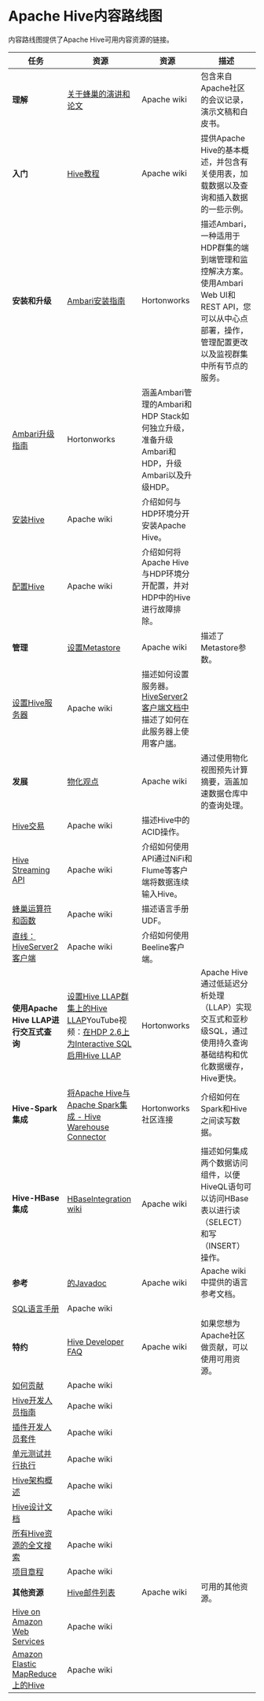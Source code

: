 # Apache Hive内容路线图

内容路线图提供了Apache Hive可用内容资源的链接。

| 任务                                                         | 资源                                                         | 资源                                                         | 描述                                                         |
| ------------------------------------------------------------ | ------------------------------------------------------------ | ------------------------------------------------------------ | ------------------------------------------------------------ |
| **理解**                                                     | [关于蜂巢的演讲和论文](https://cwiki.apache.org/confluence/display/Hive/Presentations) | Apache wiki                                                  | 包含来自Apache社区的会议记录，演示文稿和白皮书。             |
| **入门**                                                     | [Hive教程](https://cwiki.apache.org/confluence/display/Hive/Tutorial) | Apache wiki                                                  | 提供Apache Hive的基本概述，并包含有关使用表，加载数据以及查询和插入数据的一些示例。 |
| **安装和升级**                                               | [Ambari安装指南](https://docs.hortonworks.com/HDPDocuments/Ambari-2.7.1.0/bk_ambari-installation/content/ch_Getting_Ready.html) | Hortonworks                                                  | 描述Ambari，一种适用于HDP群集的端到端管理和监控解决方案。使用Ambari Web UI和REST API，您可以从中心点部署，操作，管理配置更改以及监视群集中所有节点的服务。 |
| [Ambari升级指南](https://docs.hortonworks.com/HDPDocuments/HDP3/HDP-3.0.1/upgrade.html) | Hortonworks                                                  | 涵盖Ambari管理的Ambari和HDP Stack如何独立升级，准备升级Ambari和HDP，升级Ambari以及升级HDP。 |                                                              |
| [安装Hive](https://cwiki.apache.org/confluence/display/Hive/AdminManual+Installation) | Apache wiki                                                  | 介绍如何与HDP环境分开安装Apache Hive。                       |                                                              |
| [配置Hive](https://cwiki.apache.org/confluence/display/Hive/AdminManual+Configuration) | Apache wiki                                                  | 介绍如何将Apache Hive与HDP环境分开配置，并对HDP中的Hive进行故障排除。 |                                                              |
| **管理**                                                     | [设置Metastore](https://cwiki.apache.org/confluence/display/Hive/AdminManual+Metastore+3.0+Administration) | Apache wiki                                                  | 描述了Metastore参数。                                        |
| [设置Hive服务器](https://cwiki.apache.org/confluence/display/Hive/AdminManual+SettingUpHiveServer) | Apache wiki                                                  | 描述如何设置服务器。[HiveServer2客户端文档中](https://cwiki.apache.org/confluence/display/Hive/HiveServer2+Clients)描述了如何在此服务器上使用客户[端](https://cwiki.apache.org/confluence/display/Hive/HiveServer2+Clients)。 |                                                              |
| **发展**                                                     | [物化观点](https://cwiki.apache.org/confluence/display/Hive/Materialized+views) | Apache wiki                                                  | 通过使用物化视图预先计算摘要，涵盖加速数据仓库中的查询处理。 |
| [Hive交易](https://cwiki.apache.org/confluence/display/Hive/Hive+Transactions) | Apache wiki                                                  | 描述Hive中的ACID操作。                                       |                                                              |
| [Hive Streaming API](https://cwiki.apache.org/confluence/display/Hive/Streaming+Data+Ingest+V2) | Apache wiki                                                  | 介绍如何使用API通过NiFi和Flume等客户端将数据连续输入Hive。   |                                                              |
| [蜂巢运算符和函数](https://cwiki.apache.org/confluence/display/Hive/OperatorsAndFunctions) | Apache wiki                                                  | 描述语言手册UDF。                                            |                                                              |
| [直线：HiveServer2客户端](https://cwiki.apache.org/confluence/display/Hive/HiveServer2+Clients) | Apache wiki                                                  | 介绍如何使用Beeline客户端。                                  |                                                              |
| **使用Apache Hive LLAP进行交互式查询**                       | [设置Hive LLAP](https://docs.hortonworks.com/HDPDocuments/HDP3/HDP-3.0.1/performance-tuning/content/hive_setting_up_llap.html)[群集上的Hive LLAP](https://docs.hortonworks.com/HDPDocuments/HDP3/HDP-3.0.1/performance-tuning/content/hive_monitor_llap_resources.html)YouTube视频：[在HDP 2.6上为Interactive SQL启用Hive LLAP](https://www.youtube.com/watch?v=yQWV_wZYNEk) | Hortonworks                                                  | Apache Hive通过低延迟分析处理（LLAP）实现交互式和亚秒级SQL，通过使用持久查询基础结构和优化数据缓存，Hive更快。 |
| **Hive-Spark集成**                                           | [将Apache Hive与Apache Spark集成 - Hive Warehouse Connector](https://community.hortonworks.com/content/kbentry/223626/integrating-apache-hive-with-apache-spark-hive-war.html) | Hortonworks社区连接                                          | 介绍如何在Spark和Hive之间读写数据。                          |
| **Hive-HBase集成**                                           | [HBaseIntegration wiki](https://cwiki.apache.org/confluence/display/Hive/HBaseIntegration) | Apache wiki                                                  | 描述如何集成两个数据访问组件，以便HiveQL语句可以访问HBase表以进行读（SELECT）和写（INSERT）操作。 |
| **参考**                                                     | [的Javadoc](http://hive.apache.org/javadocs/r1.2.2/api/index.html) | Apache wiki                                                  | Apache wiki中提供的语言参考文档。                            |
| [SQL语言手册](https://cwiki.apache.org/confluence/display/Hive/LanguageManual) | Apache wiki                                                  |                                                              |                                                              |
| **特约**                                                     | [Hive Developer FAQ](https://cwiki.apache.org/confluence/display/Hive/HiveDeveloperFAQ) | Apache wiki                                                  | 如果您想为Apache社区做贡献，可以使用可用资源。               |
| [如何贡献](https://cwiki.apache.org/confluence/display/Hive/HowToContribute) | Apache wiki                                                  |                                                              |                                                              |
| [Hive开发人员指南](https://cwiki.apache.org/confluence/display/Hive/DeveloperGuide) | Apache wiki                                                  |                                                              |                                                              |
| [插件开发人员套件](https://cwiki.apache.org/confluence/display/Hive/PluginDeveloperKit) | Apache wiki                                                  |                                                              |                                                              |
| [单元测试并行执行](https://cwiki.apache.org/confluence/display/Hive/Unit+Test+Parallel+Execution) | Apache wiki                                                  |                                                              |                                                              |
| [Hive架构概述](https://cwiki.apache.org/confluence/display/Hive/Design) | Apache wiki                                                  |                                                              |                                                              |
| [Hive设计文档](https://cwiki.apache.org/confluence/display/Hive/DesignDocs) | Apache wiki                                                  |                                                              |                                                              |
| [所有Hive资源的全文搜索](http://search-hadoop.com/Hive)      | Apache wiki                                                  |                                                              |                                                              |
| [项目章程](https://cwiki.apache.org/confluence/display/Hive/Bylaws) | Apache wiki                                                  |                                                              |                                                              |
| **其他资源**                                                 | [Hive邮件列表](http://hive.apache.org/mailing_lists.html#Users) | Apache wiki                                                  | 可用的其他资源。                                             |
| [Hive on Amazon Web Services](https://cwiki.apache.org/confluence/display/Hive/HiveAws) | Apache wiki                                                  |                                                              |                                                              |
| [Amazon Elastic MapReduce上的Hive](https://cwiki.apache.org/confluence/display/Hive/HiveAmazonElasticMapReduce) | Apache wiki                                                  |                                                              |                                                              |
